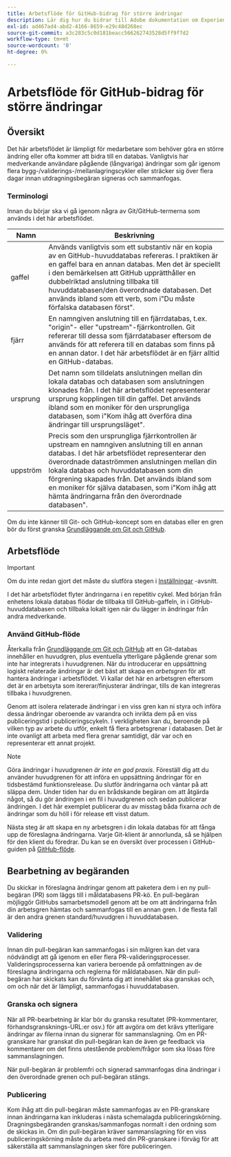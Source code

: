 ```yaml
---
title: Arbetsflöde för GitHub-bidrag för större ändringar
description: Lär dig hur du bidrar till Adobe dokumentation om Experience League.
exl-id: ad467ad4-abd2-4166-8659-e29c48d268ec
source-git-commit: a3c283c5c0d181beacc566262743528d5ff9f7d2
workflow-type: tm+mt
source-wordcount: '0'
ht-degree: 0%

---
```


# Arbetsflöde för GitHub-bidrag för större ändringar

<!--
>[!IMPORTANT]
>All repositories that publish to docs.adobe.com have adopted the [Adobe Open Source Code of Conduct](../../code-of-conduct.md) or the [.NET Foundation Code of Conduct](https://dotnetfoundation.org/code-of-conduct). For more information, see the [Contributing](../../contributing.md) article.
>
> Minor corrections or clarifications to documentation and code examples in public repositories are covered by the [Adobe Documentation Terms of Use](https://www.adobe.com/legal/terms.html). New or significant changes generate a comment in the pull request, asking you to submit an online Contribution License Agreement (CLA) if you are not an employee of Adobe. We need you to complete the online form before we can review or accept your pull request.
--->

## Översikt

Det här arbetsflödet är lämpligt för medarbetare som behöver göra en större ändring eller ofta kommer att bidra till en databas. Vanligtvis har medverkande användare pågående (långvariga) ändringar som går igenom flera bygg-/validerings-/mellanlagringscykler eller sträcker sig över flera dagar innan utdragningsbegäran signeras och sammanfogas.

### Terminologi

Innan du börjar ska vi gå igenom några av Git/GitHub-termerna som används i det här arbetsflödet.

| Namn | Beskrivning |
|-----------|-------------|
| gaffel | Används vanligtvis som ett substantiv när en kopia av en GitHub-huvuddatabas refereras. I praktiken är en gaffel bara en annan databas. Men det är speciellt i den bemärkelsen att GitHub upprätthåller en dubbelriktad anslutning tillbaka till huvuddatabasen/den överordnade databasen. Det används ibland som ett verb, som i&quot;Du måste förfalska databasen först&quot;. |
| fjärr | En namngiven anslutning till en fjärrdatabas, t.ex. &quot;origin&quot;- eller &quot;upstream&quot;-fjärrkontrollen. Git refererar till dessa som fjärrdatabaser eftersom de används för att referera till en databas som finns på en annan dator. I det här arbetsflödet är en fjärr alltid en GitHub-databas. |
| ursprung | Det namn som tilldelats anslutningen mellan din lokala databas och databasen som anslutningen klonades från. I det här arbetsflödet representerar ursprung kopplingen till din gaffel. Det används ibland som en moniker för den ursprungliga databasen, som i&quot;Kom ihåg att överföra dina ändringar till ursprungsläget&quot;. |
| uppström | Precis som den ursprungliga fjärrkontrollen är upstream en namngiven anslutning till en annan databas. I det här arbetsflödet representerar den överordnade dataströmmen anslutningen mellan din lokala databas och huvuddatabasen som din förgrening skapades från. Det används ibland som en moniker för själva databasen, som i&quot;Kom ihåg att hämta ändringarna från den överordnade databasen&quot;. |

Om du inte känner till Git- och GitHub-koncept som en databas eller en gren bör du först granska [Grundläggande om Git och GitHub](git-fundamentals.md).

## Arbetsflöde

>[!IMPORTANT]
>
> Om du inte redan gjort det måste du slutföra stegen i [Inställningar](github-signup.md) -avsnitt.

I det här arbetsflödet flyter ändringarna i en repetitiv cykel. Med början från enhetens lokala databas flödar de tillbaka till GitHub-gaffeln, in i GitHub-huvuddatabasen och tillbaka lokalt igen när du lägger in ändringar från andra medverkande.

### Använd GitHub-flöde

Återkalla från [Grundläggande om Git och GitHub](git-fundamentals.md) att en Git-databas innehåller en huvudgren, plus eventuella ytterligare pågående grenar som inte har integrerats i huvudgrenen. När du introducerar en uppsättning logiskt relaterade ändringar är det bäst att skapa en *arbetsgren* för att hantera ändringar i arbetsflödet. Vi kallar det här en arbetsgren eftersom det är en arbetsyta som itererar/finjusterar ändringar, tills de kan integreras tillbaka i huvudgrenen.

Genom att isolera relaterade ändringar i en viss gren kan ni styra och införa dessa ändringar oberoende av varandra och inrikta dem på en viss publiceringstid i publiceringscykeln. I verkligheten kan du, beroende på vilken typ av arbete du utför, enkelt få flera arbetsgrenar i databasen. Det är inte ovanligt att arbeta med flera grenar samtidigt, där var och en representerar ett annat projekt.

>[!NOTE]
>
>Göra ändringar i huvudgrenen *är inte en god praxis*. Föreställ dig att du använder huvudgrenen för att införa en uppsättning ändringar för en tidsbestämd funktionsrelease. Du slutför ändringarna och väntar på att släppa dem. Under tiden har du en brådskande begäran om att åtgärda något, så du gör ändringen i en fil i huvudgrenen och sedan publicerar ändringen. I det här exemplet publicerar du av misstag båda fixarna *och* de ändringar som du höll i för release ett visst datum.

Nästa steg är att skapa en ny arbetsgren i din lokala databas för att fånga upp de föreslagna ändringarna. Varje Git-klient är annorlunda, så se hjälpen för den klient du föredrar. Du kan se en översikt över processen i GitHub-guiden på [GitHub-flöde](https://guides.github.com/introduction/flow/).

## Bearbetning av begäranden

Du skickar in föreslagna ändringar genom att paketera dem i en ny pull-begäran (PR) som läggs till i måldatabasens PR-kö. En pull-begäran möjliggör GitHubs samarbetsmodell genom att be om att ändringarna från din arbetsgren hämtas och sammanfogas till en annan gren. I de flesta fall är den andra grenen standard/huvudgren i huvuddatabasen.

### Validering

Innan din pull-begäran kan sammanfogas i sin målgren kan det vara nödvändigt att gå igenom en eller flera PR-valideringsprocesser. Valideringsprocesserna kan variera beroende på omfattningen av de föreslagna ändringarna och reglerna för måldatabasen. När din pull-begäran har skickats kan du förvänta dig att innehållet ska granskas och, om och när det är lämpligt, sammanfogas i huvuddatabasen.

### Granska och signera

När all PR-bearbetning är klar bör du granska resultatet (PR-kommentarer, förhandsgransknings-URL:er osv.) för att avgöra om det krävs ytterligare ändringar av filerna innan du signerar för sammanslagning. Om en PR-granskare har granskat din pull-begäran kan de även ge feedback via kommentarer om det finns utestående problem/frågor som ska lösas före sammanslagningen.

När pull-begäran är problemfri och signerad sammanfogas dina ändringar i den överordnade grenen och pull-begäran stängs.

### Publicering

Kom ihåg att din pull-begäran måste sammanfogas av en PR-granskare innan ändringarna kan inkluderas i nästa schemalagda publiceringskörning. Dragningsbegäranden granskas/sammanfogas normalt i den ordning som de skickas in. Om din pull-begäran kräver sammanslagning för en viss publiceringskörning måste du arbeta med din PR-granskare i förväg för att säkerställa att sammanslagningen sker före publiceringen.
